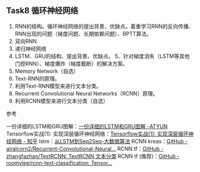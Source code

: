 ## Task8 循环神经网络  
 
1. RNN的结构。循环神经网络的提出背景、优缺点。着重学习RNN的反向传播、RNN出现的问题（梯度问题、长期依赖问题）、BPTT算法。
2. 双向RNN
3. 递归神经网络
4. LSTM、GRU的结构、提出背景、优缺点。
5、针对梯度消失（LSTM等其他门控RNN）、梯度爆炸（梯度截断）的解决方案。
6. Memory Network（自选）
7. Text-RNN的原理。
8. 利用Text-RNN模型来进行文本分类。
9. Recurrent Convolutional Neural Networks（RCNN）原理。
10. 利用RCNN模型来进行文本分类（自选）

参考

一份详细的LSTM和GRU图解：[一份详细的LSTM和GRU图解 -ATYUN](https://www.atyun.com/30234.html)
Tensorflow实战(1): 实现深层循环神经网络：[Tensorflow实战(1): 实现深层循环神经网络 - 知乎](https://zhuanlan.zhihu.com/p/37070414)
lstm：[从LSTM到Seq2Seq-大数据算法](https://x-algo.cn/index.php/2017/01/13/1609/)
RCNN kreas：[GitHub - airalcorn2/Recurrent-Convolutional-Neural...](https://github.com/airalcorn2/Recurrent-Convolutional-Neural-Network-Text-Classifier)
RCNN tf：[GitHub - zhangfazhan/TextRCNN: TextRCNN 文本分类](https://github.com/zhangfazhan/TextRCNN)
RCNN tf (推荐)：[GitHub - roomylee/rcnn-text-classification: Tensor...](https://github.com/roomylee/rcnn-text-classification)


